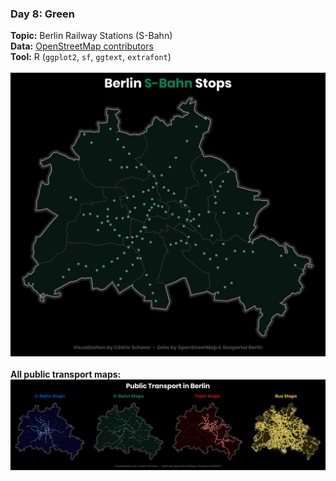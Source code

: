 ### Day 8: Green
**Topic:** Berlin Railway Stations (S-Bahn)
<br>
**Data:** [OpenStreetMap contributors](https://www.openstreetmap.org/)
<br>
**Tool:** R (`ggplot2`, `sf`, `ggtext`, `extrafont`)
<br><br>
![./Day08_Green/Green_BerlinRailway.png](https://raw.githubusercontent.com/Z3tt/30DayMapChallenge/master/contributions/Day08_Green/Green_BerlinRailway.png)
<br><br>
**All public transport maps:**
<br>
![./Day09_Yellow/BlueRedGreenYellow_BerlinPublicTransport.png](https://raw.githubusercontent.com/Z3tt/30DayMapChallenge/master/contributions/Day09_Yellow/BlueRedGreenYellow_BerlinPublicTransport.png)
